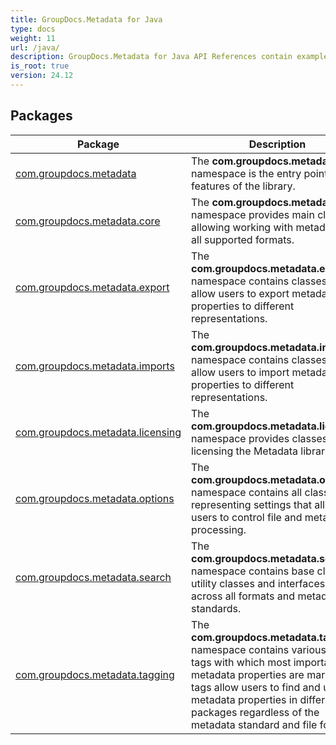 ```yaml
---
title: GroupDocs.Metadata for Java
type: docs
weight: 11
url: /java/
description: GroupDocs.Metadata for Java API References contain examples, code snippets, and API documentation. It provides packages, classes, interfaces, and other API details.
is_root: true
version: 24.12
---
```


## Packages
| Package | Description |
| --- | --- |
| [com.groupdocs.metadata](./com.groupdocs.metadata) | The **com.groupdocs.metadata** namespace is the entry point to all features of the library. |
| [com.groupdocs.metadata.core](./com.groupdocs.metadata.core) | The **com.groupdocs.metadata.core** namespace provides main classes allowing working with metadata in all supported formats. |
| [com.groupdocs.metadata.export](./com.groupdocs.metadata.export) | The **com.groupdocs.metadata.export** namespace contains classes that allow users to export metadata properties to different representations. |
| [com.groupdocs.metadata.imports](./com.groupdocs.metadata.imports) | The **com.groupdocs.metadata.imports** namespace contains classes that allow users to import metadata properties to different representations. |
| [com.groupdocs.metadata.licensing](./com.groupdocs.metadata.licensing) | The **com.groupdocs.metadata.licensing** namespace provides classes for licensing the Metadata library. |
| [com.groupdocs.metadata.options](./com.groupdocs.metadata.options) | The **com.groupdocs.metadata.options** namespace contains all classes representing settings that allow users to control file and metadata processing. |
| [com.groupdocs.metadata.search](./com.groupdocs.metadata.search) | The **com.groupdocs.metadata.search** namespace contains base classes, utility classes and interfaces used across all formats and metadata standards. |
| [com.groupdocs.metadata.tagging](./com.groupdocs.metadata.tagging) | The **com.groupdocs.metadata.tagging** namespace contains various sets of tags with which most important metadata properties are marked.The tags allow users to find and update metadata properties in different packages regardless of the metadata standard and file format. |
